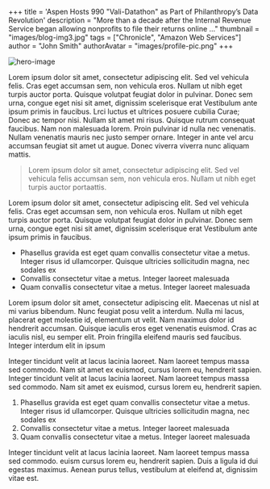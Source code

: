+++
title = 'Aspen Hosts 990 "Vali-Datathon" as Part of Philanthropy’s Data Revolution'
description = "More than a decade after the Internal Revenue Service began allowing nonprofits to file their returns online ..."
thumbnail = "images/blog-img3.jpg"
tags = ["Chronicle", "Amazon Web Services"]
author = "John Smith"
authorAvatar = "images/profile-pic.png"
+++

![hero-image](/uploads/images/blog-img1.jpg)

Lorem ipsum dolor sit amet, consectetur adipiscing elit. Sed vel vehicula felis. Cras eget accumsan sem, non vehicula eros. Nullam ut nibh eget turpis auctor porta. Quisque volutpat feugiat dolor in pulvinar. Donec sem urna, congue eget nisi sit amet, dignissim scelerisque erat Vestibulum ante ipsum primis in faucibus. Lrci luctus et ultrices posuere cubilia Curae; Donec ac tempor nisi. Nullam sit amet mi risus. Quisque rutrum consequat faucibus. Nam non malesuada lorem. Proin pulvinar id nulla nec venenatis. Nullam venenatis mauris nec justo semper ornare. Integer in ante vel arcu accumsan feugiat sit amet ut augue. Donec viverra viverra nunc aliquam mattis.

> Lorem ipsum dolor sit amet, consectetur adipiscing elit. Sed vel vehicula felis accumsan sem, non vehicula eros. Nullam ut nibh eget turpis auctor portaattis.

Lorem ipsum dolor sit amet, consectetur adipiscing elit. Sed vel vehicula felis. Cras eget accumsan sem, non vehicula eros. Nullam ut nibh eget turpis auctor porta. Quisque volutpat feugiat dolor in pulvinar. Donec sem urna, congue eget nisi sit amet, dignissim scelerisque erat Vestibulum ante ipsum primis in faucibus.

- Phasellus gravida est eget quam convallis consectetur vitae a metus. Integer risus id ullamcorper. Quisque ultricies sollicitudin magna, nec sodales ex
- Convallis consectetur vitae a metus. Integer laoreet malesuada
- Quam convallis consectetur vitae a metus. Integer laoreet malesuada

Lorem ipsum dolor sit amet, consectetur adipiscing elit. Maecenas ut nisl at mi varius bibendum. Nunc feugiat posu velit a interdum. Nulla mi lacus, placerat eget molestie id, elementum ut velit. Nam maximus dolor id hendrerit accumsan. Quisque iaculis eros eget venenatis euismod. Cras ac iaculis nisl, eu semper elit. Proin fringilla eleifend mauris sed faucibus. Integer interdum elit in ipsum


Integer tincidunt velit at lacus lacinia laoreet. Nam laoreet tempus massa sed commodo. Nam sit amet ex euismod, cursus lorem eu, hendrerit sapien. Integer tincidunt velit at lacus lacinia laoreet. Nam laoreet tempus massa sed commodo. Nam sit amet ex euismod, cursus lorem eu, hendrerit sapien.

1. Phasellus gravida est eget quam convallis consectetur vitae a metus. Integer risus id ullamcorper. Quisque ultricies sollicitudin magna, nec sodales ex
2. Convallis consectetur vitae a metus. Integer laoreet malesuada
3. Quam convallis consectetur vitae a metus. Integer laoreet malesuada

Integer tincidunt velit at lacus lacinia laoreet. Nam laoreet tempus massa sed commodo. euism cursus lorem eu, hendrerit sapien. Duis a ligula id dui egestas maximus. Aenean purus tellus, vestibulum at eleifend at, dignissim vitae est.